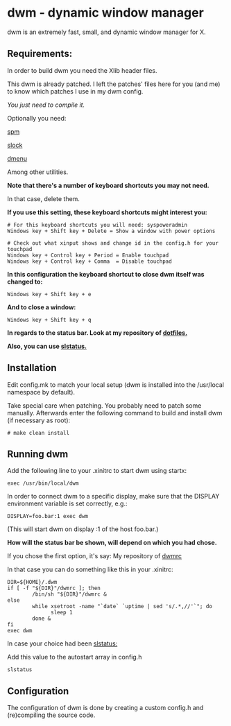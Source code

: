 **dwm - dynamic window manager**
============================
dwm is an extremely fast, small, and dynamic window manager for X.


**Requirements:**
------------
In order to build dwm you need the Xlib header files.

This dwm is already patched. I left the patches' files here for you (and me) to know which patches I use in my dwm config.

_You just need to compile it._

Optionally you need:

[spm](https://github.com/brookiestein/spm/)

[slock](https://github.com/brookiestein/slock/)

[dmenu](https://github.com/brookiestein/dmenu/)

Among other utilities.

**Note that there's a number of keyboard shortcuts you may not need.**

In that case, delete them.

**If you use this setting, these keyboard shortcuts might interest you:**
```
# For this keyboard shortcuts you will need: syspoweradmin
Windows key + Shift key + Delete = Show a window with power options

# Check out what xinput shows and change id in the config.h for your touchpad
Windows key + Control key + Period = Enable touchpad
Windows key + Control key + Comma  = Disable touchpad
```
**In this configuration the keyboard shortcut to close dwm itself was changed to:**
```
Windows key + Shift key + e
```
**And to close a window:**
```
Windows key + Shift key + q
```

**In regards to the status bar. Look at my repository of 
[dotfiles.](https://github.com/brookiestein/dotfiles/tree/master/.config/dwm/)**

**Also, you can use [slstatus.](https://github.com/brookiestein/slstatus/)**

**Installation**
------------
Edit config.mk to match your local setup (dwm is installed into
the /usr/local namespace by default).

Take special care when patching. You probably need to patch some manually.
Afterwards enter the following command to build and install dwm (if
necessary as root):
```
# make clean install
```

**Running dwm**
-----------
Add the following line to your .xinitrc to start dwm using startx:
```
exec /usr/bin/local/dwm
```
In order to connect dwm to a specific display, make sure that
the DISPLAY environment variable is set correctly, e.g.:
```
DISPLAY=foo.bar:1 exec dwm
```
(This will start dwm on display :1 of the host foo.bar.)

**How will the status bar be shown, will depend on which you had chose.**

If you chose the first option, it's say:
My repository of [dwmrc](https://github.com/brookiestein/dotfiles/tree/master/.config/dwm/)

In that case you can do something like this in your .xinitrc:
```
DIR=${HOME}/.dwm
if [ -f "${DIR}"/dwmrc ]; then
        /bin/sh "${DIR}"/dwmrc &
else
        while xsetroot -name "`date` `uptime | sed 's/.*,//'`"; do
              sleep 1
        done &
fi
exec dwm
```

In case your choice had been [slstatus:](https://github.com/brookiestein/slstatus)

Add this value to the autostart array in config.h
```
slstatus
```

**Configuration**
-------------
The configuration of dwm is done by creating a custom config.h
and (re)compiling the source code.
